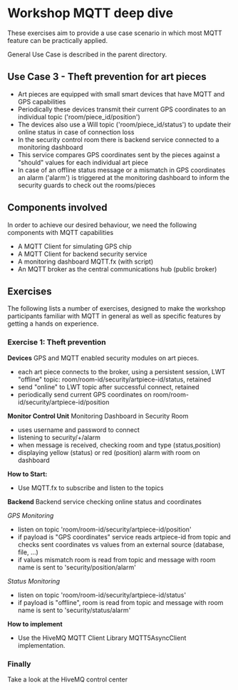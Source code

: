 # Workshop MQTT deep dive
These exercises aim to provide a use case scenario in which most MQTT feature can be practically applied.

General Use Case is described in the parent directory.

## Use Case 3 - Theft prevention for art pieces

* Art pieces are equipped with small smart devices that have MQTT and GPS capabilities
* Periodically these devices transmit their current GPS coordinates to an individual topic ('room/piece_id/position')
* The devices also use a Will topic ('room/piece_id/status') to update their online status in case of connection loss
* In the security control room there is backend service connected to a monitoring dashboard
* This service compares GPS coordinates sent by the pieces against a "should" values for each individual art piece
* In case of an offline status message or a mismatch in GPS coordinates an alarm ('alarm') is triggered at the monitoring dashboard to inform the security guards to check out the rooms/pieces    

## Components involved

In order to achieve our desired behaviour, we need the following components with MQTT capabilities

* A MQTT Client for simulating GPS chip 
* A MQTT Client for backend security service 
* A monitoring dashboard MQTT.fx (with script)
* An MQTT broker as the central communications hub (public broker)


## Exercises 

The following lists a number of exercises, designed to make the workshop participants familiar with MQTT in general as well as specific features by getting a hands on experience.

### Exercise 1: Theft prevention 

**Devices**
GPS and MQTT enabled security modules on art pieces.
* each art piece connects to the broker, using a persistent session, LWT "offline" topic: room/room-id/security/artpiece-id/status, retained
* send "online" to LWT topic after successful connect, retained
* periodically send current GPS coordinates on room/room-id/security/artpiece-id/position


**Monitor Control Unit**
Monitoring Dashboard in Security Room
* uses username and password to connect 
* listening to security/+/alarm
* when message is received, checking room and type (status,position)
* displaying yellow (status) or red (position) alarm with room on dashboard

**How to Start:** 
* Use MQTT.fx to subscribe and listen to the topics


**Backend** 
Backend service checking online status and coordinates

_GPS Monitoring_ 
* listen on topic 'room/room-id/security/artpiece-id/position' 
* if payload is  "GPS coordinates" service reads artpiece-id from topic and checks sent coordinates vs values from an external source (database, file, ...)
* if values mismatch room is read from topic and message with room name is sent to 'security/position/alarm'

_Status Monitoring_
* listen on topic 'room/room-id/security/artpiece-id/status' 
* if payload is "offline", room is read from topic and message with room name is sent to 'security/status/alarm'




**How to implement** 
* Use the HiveMQ MQTT Client Library MQTT5AsyncClient implementation.

### Finally
Take a look at the HiveMQ control center

 

